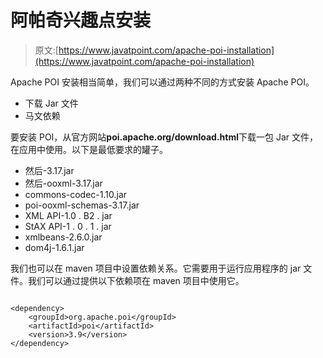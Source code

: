 # 阿帕奇兴趣点安装

> 原文:[https://www.javatpoint.com/apache-poi-installation](https://www.javatpoint.com/apache-poi-installation)

Apache POI 安装相当简单，我们可以通过两种不同的方式安装 Apache POI。

*   下载 Jar 文件
*   马文依赖

要安装 POI，从官方网站**poi.apache.org/download.html**下载一包 Jar 文件，在应用中使用。以下是最低要求的罐子。

*   然后-3.17.jar
*   然后-ooxml-3.17.jar
*   commons-codec-1.10.jar
*   poi-ooxml-schemas-3.17.jar
*   XML API-1.0 . B2 . jar
*   StAX API-1 . 0 . 1 . jar
*   xmlbeans-2.6.0.jar
*   dom4j-1.6.1.jar

我们也可以在 maven 项目中设置依赖关系。它需要用于运行应用程序的 jar 文件。我们可以通过提供以下依赖项在 maven 项目中使用它。

```

<dependency>
    <groupId>org.apache.poi</groupId>
    <artifactId>poi</artifactId>
    <version>3.9</version>
</dependency>

```